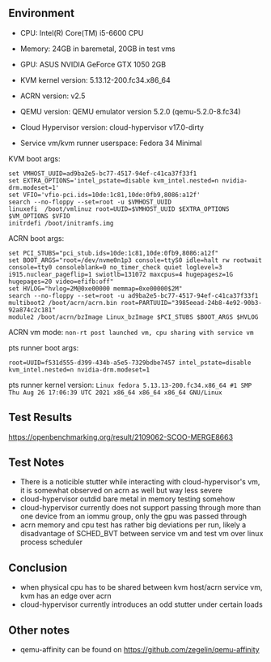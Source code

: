 ## Environment
- CPU: Intel(R) Core(TM) i5-6600 CPU
- Memory: 24GB in baremetal, 20GB in test vms
- GPU: ASUS NVIDIA GeForce GTX 1050 2GB

- KVM kernel version: 5.13.12-200.fc34.x86_64
- ACRN version: v2.5
- QEMU version: QEMU emulator version 5.2.0 (qemu-5.2.0-8.fc34)
- Cloud Hypervisor version: cloud-hypervisor v17.0-dirty

- Service vm/kvm runner userspace: Fedora 34 Minimal

KVM boot args:
```
set VMHOST_UUID=ad9ba2e5-bc77-4517-94ef-c41ca37f33f1
set EXTRA_OPTIONS='intel_pstate=disable kvm_intel.nested=n nvidia-drm.modeset=1'
set VFIO='vfio-pci.ids=10de:1c81,10de:0fb9,8086:a12f'
search --no-floppy --set=root -u $VMHOST_UUID
linuxefi  /boot/vmlinuz root=UUID=$VMHOST_UUID $EXTRA_OPTIONS $VM_OPTIONS $VFIO
initrdefi /boot/initramfs.img
```

ACRN boot args:
```
set PCI_STUBS="pci_stub.ids=10de:1c81,10de:0fb9,8086:a12f"
set BOOT_ARGS="root=/dev/nvme0n1p3 console=ttyS0 idle=halt rw rootwait console=tty0 consoleblank=0 no_timer_check quiet loglevel=3 i915.nuclear_pageflip=1 swiotlb=131072 maxcpus=4 hugepagesz=1G hugepages=20 video=efifb:off"
set HVLOG="hvlog=2M@0xe00000 memmap=0xe00000$2M"
search --no-floppy --set=root -u ad9ba2e5-bc77-4517-94ef-c41ca37f33f1
multiboot2 /boot/acrn/acrn.bin root=PARTUUID="3985eead-24b8-4e92-90b3-92a874c2c181"
module2 /boot/acrn/bzImage Linux_bzImage $PCI_STUBS $BOOT_ARGS $HVLOG
```

ACRN vm mode: `non-rt post launched vm, cpu sharing with service vm`

pts runner boot args:
```
root=UUID=f531d555-d399-434b-a5e5-7329bdbe7457 intel_pstate=disable kvm_intel.nested=n nvidia-drm.modeset=1
```

pts runner kernel version: `Linux fedora 5.13.13-200.fc34.x86_64 #1 SMP Thu Aug 26 17:06:39 UTC 2021 x86_64 x86_64 x86_64 GNU/Linux`

## Test Results
https://openbenchmarking.org/result/2109062-SCOO-MERGE8663

## Test Notes
- There is a noticible stutter while interacting with cloud-hypervisor's vm, it is somewhat observed on acrn as well but way less severe
- cloud-hypervisor outdid bare metal in memory testing somehow
- cloud-hypervisor currently does not support passing through more than one device from an iommu group, only the gpu was passed through
- acrn memory and cpu test has rather big deviations per run, likely a disadvantage of SCHED_BVT between service vm and test vm over linux process scheduler

## Conclusion
- when physical cpu has to be shared between kvm host/acrn service vm, kvm has an edge over acrn
- cloud-hypervisor currently introduces an odd stutter under certain loads

## Other notes
- qemu-affinity can be found on https://github.com/zegelin/qemu-affinity
